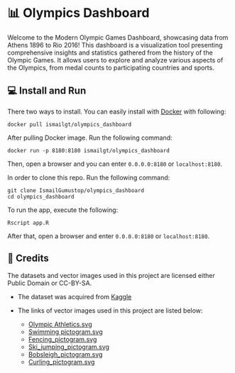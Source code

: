 
# 📊 Olympics Dashboard

Welcome to the Modern Olympic Games Dashboard, showcasing data from Athens 1896 to Rio 2016! This dashboard is a visualization tool presenting comprehensive insights and statistics gathered from the history of the Olympic Games. It allows users to explore and analyze various aspects of the Olympics, from medal counts to participating countries and sports.
## 💻 Install and Run
There two ways to install. You can easily install with [Docker](https://www.docker.com/) with following:
```
docker pull ismailgt/olympics_dashboard
```
After pulling Docker image. Run the following command:

```
docker run -p 8180:8180 ismailgt/olympics_dashboard
```
Then, open a browser and you can enter `0.0.0.0:8180` or `localhost:8180`.

In order to clone this repo. Run the following command:

```
git clone IsmailGumustop/olympics_dashboard
cd olympics_dashboard
```
To run the app, execute the following:
```
Rscript app.R
```
After that, open a browser and enter `0.0.0.0:8180` or `localhost:8180`.

## 📖 Credits 
The datasets and vector images used in this project are licensed either Public Domain or CC-BY-SA. 
* The dataset was acquired from [Kaggle](https://www.kaggle.com/datasets/heesoo37/120-years-of-olympic-history-athletes-and-results/data)

* The links of vector images used in this project are listed below:
    * [Olympic Athletics.svg](https://commons.wikimedia.org/wiki/File:Olympic_Athletics.svg)
    * [Swimming pictogram.svg](https://commons.wikimedia.org/wiki/File:Swimming_pictogram.svg)
    * [Fencing_pictogram.svg](https://commons.wikimedia.org/wiki/File:Fencing_pictogram.svg)
    * [Ski_jumping_pictogram.svg](https://commons.wikimedia.org/wiki/File:Ski_jumping_pictogram.svg)
    * [Bobsleigh_pictogram.svg](https://commons.wikimedia.org/wiki/File:Bobsleigh_pictogram.svg)
    * [Curling_pictogram.svg](https://commons.wikimedia.org/wiki/File:Curling_pictogram.svg)

